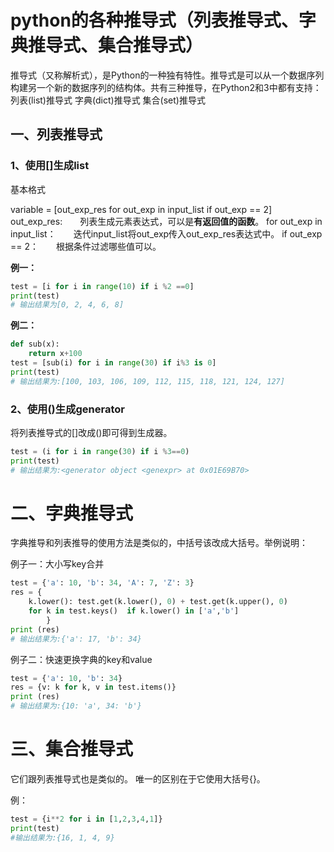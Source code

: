 # python的各种推导式（列表推导式、字典推导式、集合推导式）

推导式（又称解析式），是Python的一种独有特性。推导式是可以从一个数据序列构建另一个新的数据序列的结构体。共有三种推导，在Python2和3中都有支持：
列表(list)推导式
字典(dict)推导式
集合(set)推导式

## 一、列表推导式

### 1、使用[]生成list

基本格式

variable = [out_exp_res for out_exp in input_list if out_exp == 2]
  out_exp_res:　　列表生成元素表达式，可以是**有返回值的函数**。
  for out_exp in input_list：　　迭代input_list将out_exp传入out_exp_res表达式中。
  if out_exp == 2：　　根据条件过滤哪些值可以。

**例一：**

```python
test = [i for i in range(10) if i %2 ==0]
print(test)
# 输出结果为[0, 2, 4, 6, 8]
```

**例二：**

```python
def sub(x):
    return x+100
test = [sub(i) for i in range(30) if i%3 is 0]
print(test)
# 输出结果为:[100, 103, 106, 109, 112, 115, 118, 121, 124, 127]
```

### 2、使用()生成generator

将列表推导式的[]改成()即可得到生成器。

```Python
test = (i for i in range(30) if i %3==0)
print(test)
# 输出结果为:<generator object <genexpr> at 0x01E69B70>
```



# 二、字典推导式

字典推导和列表推导的使用方法是类似的，中括号该改成大括号。举例说明：

例子一：大小写key合并

```Python
test = {'a': 10, 'b': 34, 'A': 7, 'Z': 3}
res = {
    k.lower(): test.get(k.lower(), 0) + test.get(k.upper(), 0)
    for k in test.keys()  if k.lower() in ['a','b']
        }
print (res)
# 输出结果为:{'a': 17, 'b': 34}

```


例子二：快速更换字典的key和value

```Python
test = {'a': 10, 'b': 34}
res = {v: k for k, v in test.items()}
print (res)
# 输出结果为:{10: 'a', 34: 'b'}
```



# 三、集合推导式

它们跟列表推导式也是类似的。 唯一的区别在于它使用大括号{}。

例：

```Python
test = {i**2 for i in [1,2,3,4,1]}
print(test)
#输出结果为:{16, 1, 4, 9}
```

